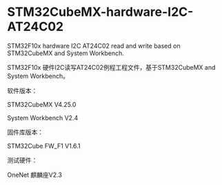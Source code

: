 # STM32CubeMX-hardware-I2C-AT24C02
STM32F10x hardware I2C AT24C02 read and write based on STM32CubeMX and System Workbench.

STM32F10x 硬件I2C读写AT24C02例程工程文件，基于STM32CubeMX and System Workbench。

软件版本：

STM32CubeMX V4.25.0

System Workbench V2.4

固件库版本：

STM32Cube FW_F1 V1.6.1

测试硬件：

OneNet 麒麟座V2.3
